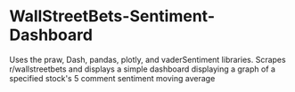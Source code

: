 # WallStreetBets-Sentiment-Dashboard
Uses the praw, Dash, pandas, plotly, and vaderSentiment libraries. Scrapes r/wallstreetbets and displays a simple dashboard displaying a graph of a specified stock's 5 comment sentiment moving average
